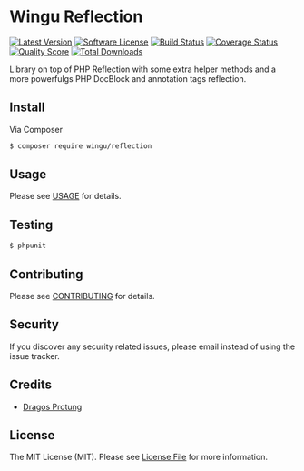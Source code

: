 # Wingu Reflection

[![Latest Version](https://img.shields.io/github/tag/Speicher210/Reflection.svg?style=flat-square)](https://github.com/Speicher210/Reflection/releases)
[![Software License](https://img.shields.io/badge/license-MIT-brightgreen.svg?style=flat-square)](LICENSE.md)
[![Build Status](https://github.com/Speicher210/Reflection/actions/workflows/build.yml/badge.svg)](https://github.com/Speicher210/Reflection/actions/workflows/build.yml)
[![Coverage Status](https://img.shields.io/scrutinizer/coverage/g/Speicher210/Reflection.svg?style=flat-square)](https://scrutinizer-ci.com/g/Speicher210/Reflection/code-structure)
[![Quality Score](https://img.shields.io/scrutinizer/g/Speicher210/reflection.svg?style=flat-square)](https://scrutinizer-ci.com/g/Speicher210/Reflection)
[![Total Downloads](https://img.shields.io/packagist/dt/wingu/reflection.svg?style=flat-square)](https://packagist.org/packages/wingu/reflection)

Library on top of PHP Reflection with some extra helper methods and a more powerfulgs PHP DocBlock and annotation tags reflection.

## Install

Via Composer

``` bash
$ composer require wingu/reflection
```

## Usage

Please see [USAGE](docs/usage.md) for details.

## Testing

``` bash
$ phpunit
```

## Contributing

Please see [CONTRIBUTING](CONTRIBUTING.md) for details.

## Security

If you discover any security related issues, please email instead of using the issue tracker.

## Credits

- [Dragos Protung](https://github.com/dragosprotung)

## License

The MIT License (MIT). Please see [License File](LICENSE.md) for more information.
